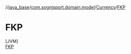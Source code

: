 //[java_base](../../../../index.md)/[com.sognisport.domain.model](../../index.md)/[Currency](../index.md)/[FKP](index.md)

# FKP

[JVM]\
[FKP](index.md)
